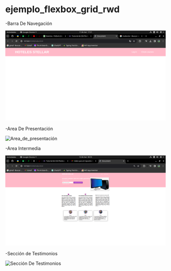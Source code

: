 # ejemplo_flexbox_grid_rwd
-Barra De Navegación

![barra de navegación](/img/barra.png )

-Area De Presentación

![Area_de_presentación](/img/Area_de_presentación.png )

-Area Intermedia

![Area_Intermedia](/img/Area_Intermedia.png)

-Sección de Testimonios

![Sección De Testimonios](/img/Sessión%20de%20testimonios.png)